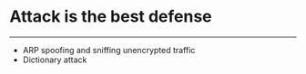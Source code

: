 # Attack is the best defense

<hr />
<ul>
    <li>ARP spoofing and sniffing unencrypted traffic</li>
    <li>Dictionary attack</li>
</ul>